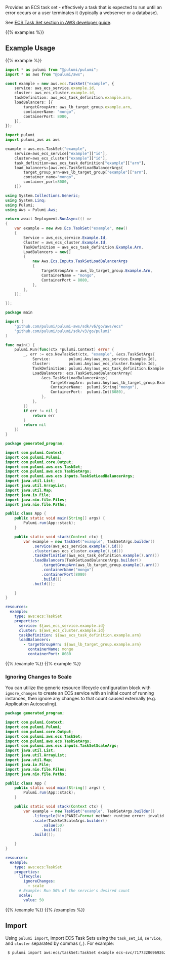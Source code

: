 Provides an ECS task set - effectively a task that is expected to run until an error occurs or a user terminates it (typically a webserver or a database).

See [ECS Task Set section in AWS developer guide](https://docs.aws.amazon.com/AmazonECS/latest/developerguide/deployment-type-external.html).

{{% examples %}}
## Example Usage
{{% example %}}

```typescript
import * as pulumi from "@pulumi/pulumi";
import * as aws from "@pulumi/aws";

const example = new aws.ecs.TaskSet("example", {
    service: aws_ecs_service.example.id,
    cluster: aws_ecs_cluster.example.id,
    taskDefinition: aws_ecs_task_definition.example.arn,
    loadBalancers: [{
        targetGroupArn: aws_lb_target_group.example.arn,
        containerName: "mongo",
        containerPort: 8080,
    }],
});
```
```python
import pulumi
import pulumi_aws as aws

example = aws.ecs.TaskSet("example",
    service=aws_ecs_service["example"]["id"],
    cluster=aws_ecs_cluster["example"]["id"],
    task_definition=aws_ecs_task_definition["example"]["arn"],
    load_balancers=[aws.ecs.TaskSetLoadBalancerArgs(
        target_group_arn=aws_lb_target_group["example"]["arn"],
        container_name="mongo",
        container_port=8080,
    )])
```
```csharp
using System.Collections.Generic;
using System.Linq;
using Pulumi;
using Aws = Pulumi.Aws;

return await Deployment.RunAsync(() => 
{
    var example = new Aws.Ecs.TaskSet("example", new()
    {
        Service = aws_ecs_service.Example.Id,
        Cluster = aws_ecs_cluster.Example.Id,
        TaskDefinition = aws_ecs_task_definition.Example.Arn,
        LoadBalancers = new[]
        {
            new Aws.Ecs.Inputs.TaskSetLoadBalancerArgs
            {
                TargetGroupArn = aws_lb_target_group.Example.Arn,
                ContainerName = "mongo",
                ContainerPort = 8080,
            },
        },
    });

});
```
```go
package main

import (
	"github.com/pulumi/pulumi-aws/sdk/v6/go/aws/ecs"
	"github.com/pulumi/pulumi/sdk/v3/go/pulumi"
)

func main() {
	pulumi.Run(func(ctx *pulumi.Context) error {
		_, err := ecs.NewTaskSet(ctx, "example", &ecs.TaskSetArgs{
			Service:        pulumi.Any(aws_ecs_service.Example.Id),
			Cluster:        pulumi.Any(aws_ecs_cluster.Example.Id),
			TaskDefinition: pulumi.Any(aws_ecs_task_definition.Example.Arn),
			LoadBalancers: ecs.TaskSetLoadBalancerArray{
				&ecs.TaskSetLoadBalancerArgs{
					TargetGroupArn: pulumi.Any(aws_lb_target_group.Example.Arn),
					ContainerName:  pulumi.String("mongo"),
					ContainerPort:  pulumi.Int(8080),
				},
			},
		})
		if err != nil {
			return err
		}
		return nil
	})
}
```
```java
package generated_program;

import com.pulumi.Context;
import com.pulumi.Pulumi;
import com.pulumi.core.Output;
import com.pulumi.aws.ecs.TaskSet;
import com.pulumi.aws.ecs.TaskSetArgs;
import com.pulumi.aws.ecs.inputs.TaskSetLoadBalancerArgs;
import java.util.List;
import java.util.ArrayList;
import java.util.Map;
import java.io.File;
import java.nio.file.Files;
import java.nio.file.Paths;

public class App {
    public static void main(String[] args) {
        Pulumi.run(App::stack);
    }

    public static void stack(Context ctx) {
        var example = new TaskSet("example", TaskSetArgs.builder()        
            .service(aws_ecs_service.example().id())
            .cluster(aws_ecs_cluster.example().id())
            .taskDefinition(aws_ecs_task_definition.example().arn())
            .loadBalancers(TaskSetLoadBalancerArgs.builder()
                .targetGroupArn(aws_lb_target_group.example().arn())
                .containerName("mongo")
                .containerPort(8080)
                .build())
            .build());

    }
}
```
```yaml
resources:
  example:
    type: aws:ecs:TaskSet
    properties:
      service: ${aws_ecs_service.example.id}
      cluster: ${aws_ecs_cluster.example.id}
      taskDefinition: ${aws_ecs_task_definition.example.arn}
      loadBalancers:
        - targetGroupArn: ${aws_lb_target_group.example.arn}
          containerName: mongo
          containerPort: 8080
```
{{% /example %}}
{{% example %}}
### Ignoring Changes to Scale

You can utilize the generic resource lifecycle configuration block with `ignore_changes` to create an ECS service with an initial count of running instances, then ignore any changes to that count caused externally (e.g. Application Autoscaling).

```java
package generated_program;

import com.pulumi.Context;
import com.pulumi.Pulumi;
import com.pulumi.core.Output;
import com.pulumi.aws.ecs.TaskSet;
import com.pulumi.aws.ecs.TaskSetArgs;
import com.pulumi.aws.ecs.inputs.TaskSetScaleArgs;
import java.util.List;
import java.util.ArrayList;
import java.util.Map;
import java.io.File;
import java.nio.file.Files;
import java.nio.file.Paths;

public class App {
    public static void main(String[] args) {
        Pulumi.run(App::stack);
    }

    public static void stack(Context ctx) {
        var example = new TaskSet("example", TaskSetArgs.builder()        
            .lifecycle(%!v(PANIC=Format method: runtime error: invalid memory address or nil pointer dereference))
            .scale(TaskSetScaleArgs.builder()
                .value(50)
                .build())
            .build());

    }
}
```
```yaml
resources:
  example:
    type: aws:ecs:TaskSet
    properties:
      lifecycle:
        ignoreChanges:
          - scale
      # Example: Run 50% of the servcie's desired count
      scale:
        value: 50
```
{{% /example %}}
{{% /examples %}}

## Import

Using `pulumi import`, import ECS Task Sets using the `task_set_id`, `service`, and `cluster` separated by commas (`,`). For example:

```sh
 $ pulumi import aws:ecs/taskSet:TaskSet example ecs-svc/7177320696926227436,arn:aws:ecs:us-west-2:123456789101:service/example/example-1234567890,arn:aws:ecs:us-west-2:123456789101:cluster/example
```
 